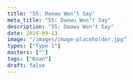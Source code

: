 ```yaml
---
title: "55: Daowu Won’t Say"
meta_title: "55: Daowu Won’t Say"
description: "55: Daowu Won’t Say"
date: 2024-09-13
image: "/images/image-placeholder.jpg"
types: ["Type 1"]
masters: [""]
tags: ["Koan"]
draft: false
---
```


